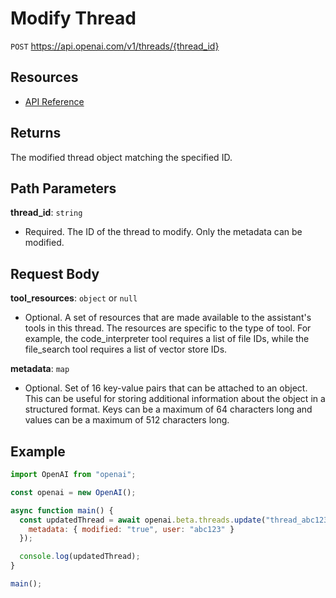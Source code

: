 # Modify Thread

`POST` https://api.openai.com/v1/threads/{thread_id}

## Resources

- [API Reference](https://platform.openai.com/docs/api-reference/threads/modifyThreadhttps://platform.openai.com/docs/api-reference/threads/getThread)

## Returns

The modified thread object matching the specified ID.

## Path Parameters

**thread_id**: `string`

- Required. The ID of the thread to modify. Only the metadata can be modified.

## Request Body

**tool_resources**: `object` or `null`

- Optional. A set of resources that are made available to the assistant's tools in this thread. The resources are specific to the type of tool. For example, the code_interpreter tool requires a list of file IDs, while the file_search tool requires a list of vector store IDs.

**metadata**: `map`

- Optional. Set of 16 key-value pairs that can be attached to an object. This can be useful for storing additional information about the object in a structured format. Keys can be a maximum of 64 characters long and values can be a maximum of 512 characters long.

## Example

```js
import OpenAI from "openai";

const openai = new OpenAI();

async function main() {
  const updatedThread = await openai.beta.threads.update("thread_abc123", {
    metadata: { modified: "true", user: "abc123" }
  });

  console.log(updatedThread);
}

main();
```
